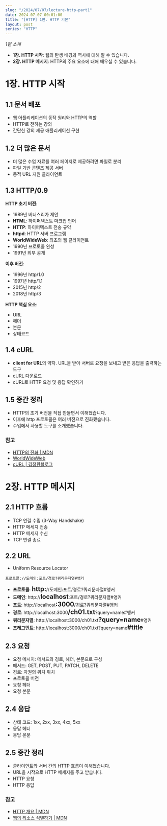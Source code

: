 ```yaml
---
slug: "/2024/07/07/lecture-http-part1"
date: 2024-07-07 00:01:00
title: "[HTTP] 1편. HTTP 기본"
layout: post
series: "HTTP"
---
```


_1편 소개_

- **1장. HTTP 시작**: 웹의 탄생 배경과 역사에 대해 알 수 있습니다.
- **2장. HTTP 메시지**: HTTP의 주요 요소에 대해 배우실 수 있습니다.

# 1장. HTTP 시작

## 1.1 문서 배포

- 웹 어플리케이션의 동작 원리와 HTTP의 역할
- HTTP로 전하는 강의
- 간단한 강의 제공 애플리케이션 구현

## 1.2 더 많은 문서

- 더 많은 수업 자료를 여러 페이지로 제공하려면 파일로 분리
- 파일 기반 콘텐츠 제공 서버
- 동적 URL 지원 클라이언트

## 1.3 HTTP/0.9

**HTTP 초기 버전**:

- 1989년 버너스리가 제안
- **HTML**: 하이퍼텍스트 마크업 언어
- **HTTP**: 하이퍼텍스트 전송 규약
- **httpd**: HTTP 서버 프로그램
- **WorldWideWeb**: 최초의 웹 클라이언트
- 1990년 프로토콜 완성
- 1991년 외부 공개

**이후 버전**:

- 1996년 http/1.0
- 1997년 http/1.1
- 2015년 http/2
- 2018년 http/3

**HTTP 핵심 요소**:

- URL
- 헤더
- 본문
- 상태코드

## 1.4 cURL

- **client for URL**의 약자. URL을 받아 서버로 요청을 보내고 받은 응답을 출력하는 도구
- [cURL 다운로드](https://curl.se/download.html)
- cURL로 HTTP 요청 및 응답 확인하기

## 1.5 중간 정리

- HTTP의 초기 버전을 직접 만들면서 이해했습니다.
- 이후에 http 프로토콜은 여러 버전으로 진화했습니다.
- 수업에서 사용할 도구를 소개했습니다.

### 참고

- [HTTP의 진화 | MDN](https://developer.mozilla.org/ko/docs/Web/HTTP/Basics_of_HTTP/Evolution_of_HTTP)
- [WorldWideWeb](https://worldwideweb.cern.ch/browser/)
- [cURL | 김정환블로그](/2023/12/03/curl)

# 2장. HTTP 메시지

## 2.1 HTTP 흐름

- TCP 연결 수립 (3-Way Handshake)
- HTTP 메세지 전송
- HTTP 메세지 수신
- TCP 연결 종료

## 2.2 URL

- Uniform Resource Locator

```
프로토콜://도메인:포트/경로?쿼리문자열#앵커
```

- **프로토콜**: <strong style="font-size: 1.4em">http:</strong>//도메인:포트/경로?쿼리문자열#앵커
- **도메인**: <span>http</span>://<strong style="font-size: 1.4em">localhost</strong>:포트/경로?쿼리문자열#앵커
- **포트**: <span>http</span>://localhost<strong style="font-size: 1.4em">:3000</strong>/경로?쿼리문자열#앵커
- **경로**: <span>http</span>://localhost:3000<strong style="font-size: 1.4em">/ch01.txt</strong>?query=name#앵커
- **쿼리문자열**: <span>http</span>://localhost:3000/ch01.txt<strong style="font-size: 1.4em">?query=name</strong>#앵커
- **프레그먼트**: <span>http</span>://localhost:3000/ch01.txt?query=name<strong style="font-size: 1.4em">#title</strong>

## 2.3 요청

- 요청 메시지: 메서드와 경로, 헤더, 본문으로 구성
- 메서드: GET, POST, PUT, PATCH, DELETE
- 경로: 자원의 위치 위치
- 프로토콜 버전
- 요청 헤더
- 요청 본문

## 2.4 응답

- 상태 코드: 1xx, 2xx, 3xx, 4xx, 5xx
- 응답 헤더
- 응답 본문

## 2.5 중간 정리

- 클라이언트와 서버 간의 HTTP 흐름이 이해했습니다.
- URL을 시작으로 HTTP 메세지를 주고 받습니다.
- HTTP 요청
- HTTP 응답

### 참고

- [HTTP 개요 | MDN](https://developer.mozilla.org/ko/docs/Web/HTTP/Overview)
- [웹의 리소스 식별하기 | MDN](https://developer.mozilla.org/ko/docs/Web/HTTP/Basics_of_HTTP/Identifying_resources_on_the_Web)
